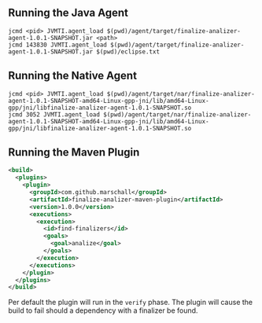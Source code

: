 

Running the Java Agent
----------------------

    jcmd <pid> JVMTI.agent_load $(pwd)/agent/target/finalize-analizer-agent-1.0.1-SNAPSHOT.jar <path>
    jcmd 143830 JVMTI.agent_load $(pwd)/agent/target/finalize-analizer-agent-1.0.1-SNAPSHOT.jar $(pwd)/eclipse.txt


Running the Native Agent
------------------------

    jcmd <pid> JVMTI.agent_load $(pwd)/agent/target/nar/finalize-analizer-agent-1.0.1-SNAPSHOT-amd64-Linux-gpp-jni/lib/amd64-Linux-gpp/jni/libfinalize-analizer-agent-1.0.1-SNAPSHOT.so
    jcmd 3052 JVMTI.agent_load $(pwd)/agent/target/nar/finalize-analizer-agent-1.0.1-SNAPSHOT-amd64-Linux-gpp-jni/lib/amd64-Linux-gpp/jni/libfinalize-analizer-agent-1.0.1-SNAPSHOT.so

Running the Maven Plugin
------------------------

```xml
<build>
  <plugins>
    <plugin>
      <groupId>com.github.marschall</groupId>
      <artifactId>finalize-analizer-maven-plugin</artifactId>
      <version>1.0.0</version>
      <executions>
        <execution>
          <id>find-finalizers</id>
          <goals>
            <goal>analize</goal>
          </goals>
        </execution>
      </executions>
    </plugin>
  </plugins>
</build>
```

Per default the plugin will run in the `verify` phase. The plugin will cause the build to fail should a dependency with a finalizer be found.


